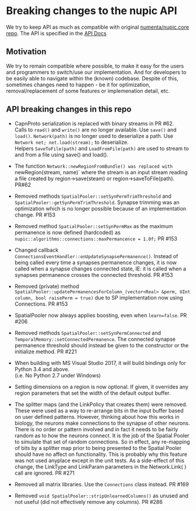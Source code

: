 # Breaking changes to the nupic API

We try to keep API as much as compatible with original [numenta/nupic.core repo](https://github.com/numenta/nupic.core). 
The API is specified in the [API Docs](http://nupic.docs.numenta.org/prerelease/api/index.html) 

## Motivation

We try to remain compatible where possible, to make it easy for the users and programmers to switch/use 
our implementation. And for developers to be easily able to navigate within the (known) codebase. 
Despite of this, sometimes changes need to happen - be it for optimization, removal/replacement of some 
features or implemenation detail, etc. 


## API breaking changes in this repo

* CapnProto serialization is replaced with binary streams in PR #62.  
Calls to `read()` and `write()` are no longer available. Use `save()` and `load()`. 
`Network(path)` is no longer used to deserialize a path. Use `Network net; net.load(stream);` to deserialize.  
Helpers `SaveToFile(path)` and `LoadFromFile(path)` are used to stream to and from a file using save() 
and load().

* The function `Network::newRegionFromBundle() was replaced with `newRegion(stream, name)` where the stream 
is an input stream reading a file created by region->save(steam)  or region->saveToFile(path).  PR#62

* Removed methods `SpatialPooler::setSynPermTrimThreshold` and  `SpatialPooler::getSynPermTrimThreshold`.
Synapse trimming was an optimization which is no longer possible because of an implementation change. PR #153

* Removed method `SpatialPooler::setSynPermMax` as the maximum permanence is now defined (hardcoded) as
`nupic::algorithms::connections::maxPermancence = 1.0f;` PR #153

* Changed callback `ConnectionsEventHandler::onUpdateSynapsePermanence()`.  Instead of being called
every time a synapses permanence changes, it is now called when a synapse changes connected state,
IE: it is called when a synapses permanence crosses the connected threshold. PR #153

* Removed (private) method `SpatialPooler::updatePermanencesForColumn_(vector<Real> &perm, UInt column,
bool raisePerm = true)`  due to SP implementation now using Connections. PR #153

* SpatialPooler now always applies boosting, even when `learn=false`. PR #206

* Removed methods `SpatialPooler::setSynPermConnected` and `TemporalMemory::setConnectedPermanence`. The connected synapse permanence threshold should instead be given to the constructor or the initialize method. PR #221

* When building with MS Visual Studio 2017, it will build bindings only for Python 3.4 and above.  
(i.e. No Python 2.7 under Windows)

* Setting dimensions on a region is now optional.  If given, it overrides any region parameters that set 
the width of the default output buffer.

* The splitter maps (and the LinkPolicy that creates them) were removed.  These were used as a way to 
re-arrange bits in the input buffer based on user defined patterns. However, thinking about how this 
works in biology, the neurons make connections to the synapse of other neurons. There is no order or 
pattern involved and in fact it needs to be fairly random as to how the neurons connect. It is the 
job of the Spatial Pooler to simulate that set of random connections. So in effect, any re-mapping 
of bits by a splitter map prior to being presented to the Spatial Pooler should have no affect on 
functionality. This is probably why this feature was not used anyplace except in the unit tests.
As a side-effect of this change, the LinkType and LinkParam parameters in the Network.Link( ) call 
are ignored.  PR #271

* Removed all matrix libraries.  Use the `Connections` class instead.  PR #169

* Removed `void SpatialPooler::stripUnlearnedColumns()` as unused and not useful (did not effectively remove any columns). PR #286 

